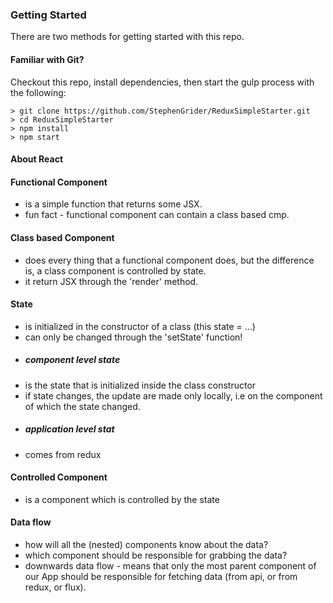 ### Getting Started

There are two methods for getting started with this repo.

#### Familiar with Git?
Checkout this repo, install dependencies, then start the gulp process with the following:

```
> git clone https://github.com/StephenGrider/ReduxSimpleStarter.git
> cd ReduxSimpleStarter
> npm install
> npm start
```

#### About React

#### Functional Component
- is a simple function that returns some JSX.
- fun fact - functional component can contain a class based cmp.

#### Class based Component
- does every thing that a functional component does, but the difference is, a class
component is controlled by state.
- it return JSX through the 'render' method.

#### State
- is initialized in the constructor of a class (this state = ...)
- can only be changed through the 'setState' function!
- ##### component level state 
- is the state that is initialized inside the class constructor
- if state changes, the update are made only locally, i.e on the component of which the
state changed.
- ##### application level stat 
- comes from redux

#### Controlled Component
- is a component which is controlled by the state

#### Data flow
- how will all the (nested) components know about the data?
- which component should be responsible for grabbing the data?
- downwards data flow - means that only the most parent component of our App
should be responsible for fetching data (from api, or from redux, or flux).
